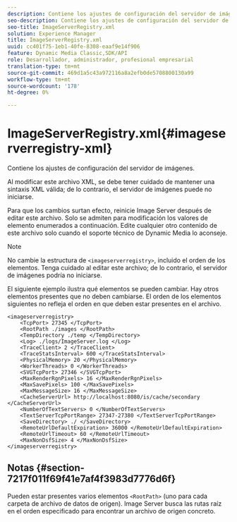 ```yaml
---
description: Contiene los ajustes de configuración del servidor de imágenes.
seo-description: Contiene los ajustes de configuración del servidor de imágenes.
seo-title: ImageServerRegistry.xml
solution: Experience Manager
title: ImageServerRegistry.xml
uuid: cc401f75-1eb1-40fe-8308-eaaf9e14f906
feature: Dynamic Media Classic,SDK/API
role: Desarrollador, administrador, profesional empresarial
translation-type: tm+mt
source-git-commit: 469d1a5c43a972116a8a2efb0de5708800130a99
workflow-type: tm+mt
source-wordcount: '178'
ht-degree: 0%

---
```



# ImageServerRegistry.xml{#imageserverregistry-xml}

Contiene los ajustes de configuración del servidor de imágenes.

Al modificar este archivo XML, se debe tener cuidado de mantener una sintaxis XML válida; de lo contrario, el servidor de imágenes puede no iniciarse.

Para que los cambios surtan efecto, reinicie Image Server después de editar este archivo. Solo se admiten para modificación los valores de elemento enumerados a continuación. Edite cualquier otro contenido de este archivo solo cuando el soporte técnico de Dynamic Media lo aconseje.

>[!NOTE]
>
>No cambie la estructura de `<imageserverregistry>`, incluido el orden de los elementos. Tenga cuidado al editar este archivo; de lo contrario, el servidor de imágenes podría no iniciarse.

El siguiente ejemplo ilustra qué elementos se pueden cambiar. Hay otros elementos presentes que no deben cambiarse. El orden de los elementos siguientes no refleja el orden en que deben estar presentes en el archivo.

```
<imageserverregistry>
    <TcpPort> 27345 </TcpPort>    
    <RootPath ./images </RootPath>
    <TempDirectory ./temp </TempDirectory>
    <Log> ./logs/ImageServer.log </Log>
    <TraceClient> 2 </TraceClient>
    <TraceStatsInterval> 600 </TraceStatsInterval>
    <PhysicalMemory> 20 </PhysicalMemory>
    <WorkerThreads> 0 </WorkerThreads>
    <SVGTcpPort> 27346 </SVGTcpPort>
    <MaxRenderRgnPixels> 16 </MaxRenderRgnPixels>
    <MaxSavePixels> 100 </MaxSavePixels>
    <MaxMessageSize> 16 </MaxMessageSize>
    <CacheServerUrl> http://localhost:8080/is/cache/secondary </CacheServerUrl>
    <NumberOfTextServers> 0 </NumberOfTextServers>
    <TextServerTcpPortRange> 27347-27380 </TextServerTcpPortRange>
    <SaveDirectory> ./ </SaveDirectory>
    <RemoteUrlDefaultExpiration> 36000 </RemoteUrlDefaultExpiration>
    <RemoteUrlTimeout> 60 </RemoteUrlTimeout>
    <MaxNonDsfSize> 4 </MaxNonDsfSize>
</imageserverregistry>
```

## Notas {#section-7217f011f69f41e7af4f3983d7776d6f}

Pueden estar presentes varios elementos `<RootPath>` (uno para cada carpeta de archivo de datos de origen). Image Server busca las rutas raíz en el orden especificado para encontrar un archivo de origen concreto.
